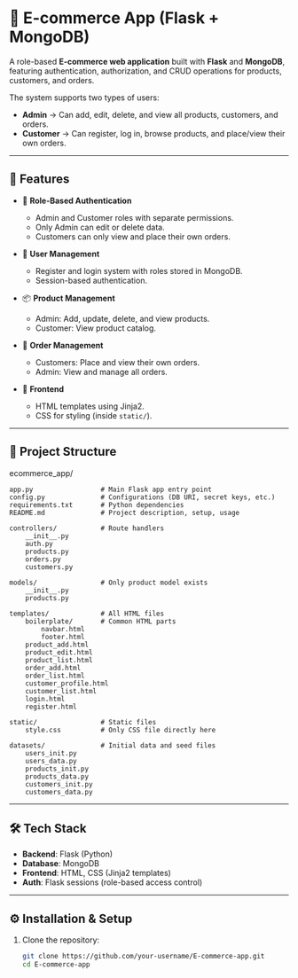 # 🛒 E-commerce App (Flask + MongoDB)

A role-based **E-commerce web application** built with **Flask** and **MongoDB**, featuring authentication, authorization, and CRUD operations for products, customers, and orders.  

The system supports two types of users:
- **Admin** → Can add, edit, delete, and view all products, customers, and orders.
- **Customer** → Can register, log in, browse products, and place/view their own orders.

---

## 🚀 Features

- 🔑 **Role-Based Authentication**
  - Admin and Customer roles with separate permissions.
  - Only Admin can edit or delete data.
  - Customers can only view and place their own orders.

- 👥 **User Management**
  - Register and login system with roles stored in MongoDB.
  - Session-based authentication.

- 📦 **Product Management**
  - Admin: Add, update, delete, and view products.
  - Customer: View product catalog.

- 🧾 **Order Management**
  - Customers: Place and view their own orders.
  - Admin: View and manage all orders.

- 🎨 **Frontend**
  - HTML templates using Jinja2.
  - CSS for styling (inside `static/`).

---

## 📂 Project Structure

ecommerce_app/
    
    app.py                 # Main Flask app entry point
    config.py              # Configurations (DB URI, secret keys, etc.)
    requirements.txt       # Python dependencies
    README.md              # Project description, setup, usage
    
    controllers/           # Route handlers
        __init__.py
        auth.py
        products.py
        orders.py
        customers.py
    
    models/                # Only product model exists
        __init__.py
        products.py
    
    templates/             # All HTML files
        boilerplate/       # Common HTML parts
            navbar.html
            footer.html
        product_add.html
        product_edit.html
        product_list.html
        order_add.html
        order_list.html
        customer_profile.html
        customer_list.html
        login.html
        register.html
    
    static/                # Static files
        style.css          # Only CSS file directly here
    
    datasets/              # Initial data and seed files
        users_init.py
        users_data.py
        products_init.py
        products_data.py
        customers_init.py
        customers_data.py



---

## 🛠️ Tech Stack

- **Backend**: Flask (Python)
- **Database**: MongoDB
- **Frontend**: HTML, CSS (Jinja2 templates)
- **Auth**: Flask sessions (role-based access control)

---

## ⚙️ Installation & Setup

1. Clone the repository:
   ```bash
   git clone https://github.com/your-username/E-commerce-app.git
   cd E-commerce-app
